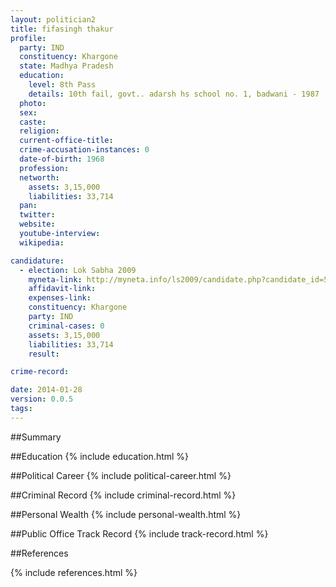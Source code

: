 ```yaml
---
layout: politician2
title: fifasingh thakur
profile: 
  party: IND
  constituency: Khargone
  state: Madhya Pradesh
  education: 
    level: 8th Pass
    details: 10th fail, govt.. adarsh hs school no. 1, badwani - 1987
  photo: 
  sex: 
  caste: 
  religion: 
  current-office-title: 
  crime-accusation-instances: 0
  date-of-birth: 1968
  profession: 
  networth: 
    assets: 3,15,000
    liabilities: 33,714
  pan: 
  twitter: 
  website: 
  youtube-interview: 
  wikipedia: 

candidature: 
  - election: Lok Sabha 2009
    myneta-link: http://myneta.info/ls2009/candidate.php?candidate_id=5283
    affidavit-link: 
    expenses-link: 
    constituency: Khargone 
    party: IND
    criminal-cases: 0
    assets: 3,15,000
    liabilities: 33,714
    result:  

crime-record: 

date: 2014-01-28
version: 0.0.5
tags: 
---
```

##Summary


##Education
{% include education.html %}


##Political Career
{% include political-career.html %}


##Criminal Record
{% include criminal-record.html %}


##Personal Wealth
{% include personal-wealth.html %}


##Public Office Track Record
{% include track-record.html %}


##References


{% include references.html %}